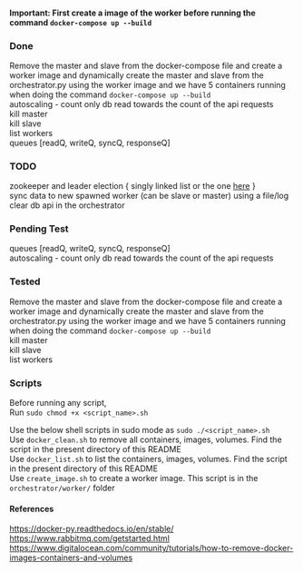 #### Important: First create a image of the worker before running the command `docker-compose up --build`

### Done
Remove the master and slave from the docker-compose file and create a worker image and dynamically create the master and slave from the orchestrator.py using the worker image and we have 5 containers running when doing the command `docker-compose up --build`<br/>
autoscaling - count only db read towards the count of the api requests <br/>
kill master <br/>
kill slave <br/>
list workers <br/>
queues [readQ, writeQ, syncQ, responseQ] <br/>

### TODO
zookeeper and leader election { singly linked list or the one [here](http://zookeeper.apache.org/doc/r3.5.7/recipes.html#sc_leaderElection) } <br/>
sync data to new spawned worker (can be slave or master) using a file/log <br/>
clear db api in the orchestrator <br/>

### Pending Test
queues [readQ, writeQ, syncQ, responseQ] <br/>
autoscaling - count only db read towards the count of the api requests <br/>

### Tested
Remove the master and slave from the docker-compose file and create a worker image and dynamically create the master and slave from the orchestrator.py using the worker image and we have 5 containers running when doing the command `docker-compose up --build`<br/>
kill master <br/>
kill slave <br/>
list workers <br/>

### Scripts
Before running any script,<br/>
Run `sudo chmod +x <script_name>.sh` <br/>

Use the below shell scripts in sudo mode as `sudo ./<script_name>.sh` <br/>
Use `docker_clean.sh` to remove all containers, images, volumes. Find the script in the present directory of this README <br/>
Use `docker_list.sh` to list the containers, images, volumes. Find the script in the present directory of this README <br/>
Use `create_image.sh` to create a worker image. This script is in the `orchestrator/worker/` folder <br/>

#### References
https://docker-py.readthedocs.io/en/stable/
https://www.rabbitmq.com/getstarted.html
https://www.digitalocean.com/community/tutorials/how-to-remove-docker-images-containers-and-volumes

